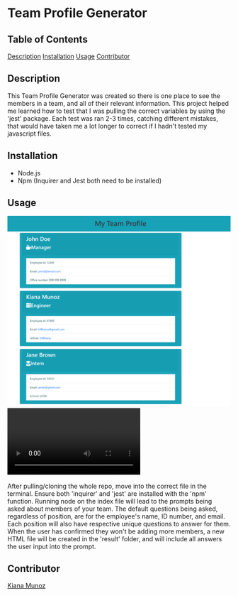 # Team Profile Generator

## Table of Contents

[Description](#description)
[Installation](#installation)
[Usage](#usage)
[Contributor](#contributor)

## Description
This Team Profile Generator was created so there is one place to see the members in a team, and all of their relevant information. This project helped me learned how to test that I was pulling the correct variables by using the 'jest' package. Each test was ran 2-3 times, catching different mistakes, that would have taken me a lot longer to correct if I hadn't tested my javascript files.

## Installation
* Node.js
* Npm (Inquirer and Jest both need to be installed)

## Usage
![Screeshot](/assets/TeamProfileScreenShot.png)
![Functionality Video](/assets/TeamProfileVideo.mp4)

After pulling/cloning the whole repo, move into the correct file in the terminal. Ensure both 'inquirer' and 'jest' are installed with the 'npm' function. Running node on the index file will lead to the prompts being asked about members of your team. The default questions being asked, regardless of position, are for the employee's name, ID number, and email. Each position will also have respective unique questions to answer for them. When the user has confirmed they won't be adding more members, a new HTML file will be created in the 'result' folder, and will include all answers the user input into the prompt.

## Contributor

[Kiana Munoz](https://github.com/k98kiana)